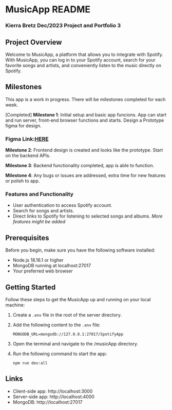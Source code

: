 # MusicApp README

### Kierra Bretz Dec/2023 Project and Portfolio 3

## Project Overview

Welcome to MusicApp, a platform that allows you to integrate with Spotify. With MusicApp, you can log in to your Spotify account, search for your favorite songs and artists, and conveniently listen to the music directly on Spotify.

## Milestones

This app is a work in progress. There will be milestones completed for each week.

[Completed] **Milestone 1**: Initial setup and basic app funcions. App can start and run server, front-end browser functions and starts. Design a Prototype figma for design.

### Figma Link:[HERE](https://www.figma.com/file/zxXGXVgcpLhJyR6qxG7eIN/Untitled?type=design&node-id=0%3A1&mode=design&t=6p0XO8lGla43UAlS-1)

**Milestone 2**: Frontend design is created and looks like the prototype. Start on the backend APIs.

**Milestone 3**: Backend functionality completed, app is able to function.

**Milestone 4**: Any bugs or issues are addressed, extra time for new features or polish to app.

### Features and Functionality

- User authentication to access Spotify account.
- Search for songs and artists.
- Direct links to Spotify for listening to selected songs and albums.
  _More features might be added_

## Prerequisites

Before you begin, make sure you have the following software installed:

- Node.js 18.16.1 or higher
- MongoDB running at localhost:27017
- Your preferred web browser

## Getting Started

Follow these steps to get the MusicApp up and running on your local machine:

1. Create a `.env` file in the root of the server directory.

2. Add the following content to the `.env` file:

   ```
   MONGODB_URL=mongodb://127.0.0.1:27017/SpotifyApp
   ```

3. Open the terminal and navigate to the /musicApp directory.

4. Run the following command to start the app:

   ```
   npm run dev:all
   ```

## Links

- Client-side app: http://localhost:3000
- Server-side app: http://localhost:4000
- MongoDB: http://localhost:27017
